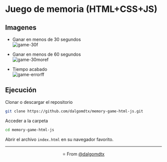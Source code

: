 # Juego de memoria (HTML+CSS+JS)

## Imagenes
- Ganar en menos de 30 segundos  
![game-30f](https://user-images.githubusercontent.com/93104850/181935511-44e5a59b-28d0-4f93-af02-8b2bb6a88e79.gif)

- Ganar en menos de 60 segundos  
![game-30moref](https://user-images.githubusercontent.com/93104850/181935552-fb37af4d-04de-4278-99ad-454fd9149870.gif)

- Tiempo acabado  
![game-errorff](https://user-images.githubusercontent.com/93104850/181935573-3e8a4085-5a80-4594-a9e7-37ac47606d90.gif)


## Ejecución

Clonar o descargar el repositorio
```sh
git clone https://github.com/dalgomdtx/memory-game-html-js.git
```

Acceder a la carpeta
```sh
cd memory-game-html-js
```

Abrir el archivo `index.html` en su navegador favorito.

---

<p align="center">⭐️ From <a href="https://github.com/dalgomdtx">@dalgomdtx</a></p>


